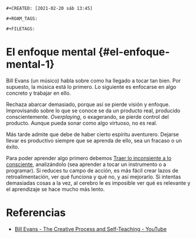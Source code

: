 ```{=org}
#+CREATED: [2021-02-20 sáb 13:45]
```
```{=org}
#+ROAM_TAGS: 
```
```{=org}
#+FILETAGS: 
```
# El enfoque mental {#el-enfoque-mental-1}

Bill Evans (un músico) habla sobre como ha llegado a tocar tan bien. Por
supuesto, la música está lo primero. Lo siguiente es enfocarse en algo
concreto y trabajar en ello.

Rechaza abarcar demasiado, porque así se pierde visión y enfoque.
Improvisando sobre lo que se conoce se da un producto real, producido
conscientemente. *Overplaying*, o exagerando, se pierde control del
producto. Aunque pueda sonar como algo virtuoso, no es real.

Más tarde admite que debe de haber cierto espíritu aventurero. Dejarse
llevar es productivo siempre que se aprenda de ello, sea un fracaso o un
éxito.

Para poder aprender algo primero debemos [Traer lo inconsiente a lo
consciente](202011210917-traer_lo_inconsiente_a_lo_consciente.org),
analizándolo (sea aprender a tocar un instrumento o a programar). Si
reduces tu campo de acción, es más fácil crear lazos de
retroalimentación, ver qué funciona y qué no, y así mejorarlo. Si
intentas demasiadas cosas a la vez, al cerebro le es imposible ver qué
es relevante y el aprendizaje se hace mucho más lento.

# Referencias

-   [Bill Evans - The Creative Process and Self-Teaching -
    YouTube](https://www.youtube.com/watch?v=YEHWaGuurUk)
